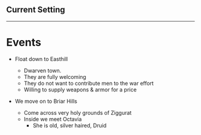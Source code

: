 ## Current Setting

---

# Events
-   Float down to Easthill
	-   Dwarven town.
	-   They are fully welcoming
	-   They do not want to contribute men to the war effort
	-   Willing to supply weapons & armor for a price

-   We move on to Briar Hills
	-   Come across very holy grounds of Ziggurat
	-   Inside we meet Octavia
		-   She is old, silver haired, Druid